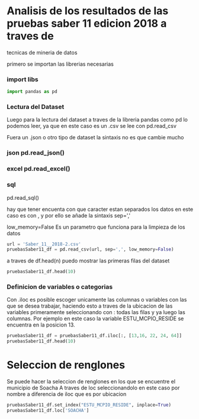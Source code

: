 # Analisis de los resultados de las pruebas saber 11 edicion 2018 a traves de
tecnicas de mineria de datos

primero se importan las librerias necesarias

### import libs

```python
import pandas as pd
```

### Lectura del Dataset

Luego para la lectura del dataset a traves de la libreria pandas como pd lo
podemos leer, ya que en este caso es un .csv se lee con pd.read_csv

Fuera un
.json o otro tipo de dataset la sintaxis no es que cambie mucho

### json       pd.read_json()
### excel      pd.read_excel()
### sql
pd.read_sql()

hay que tener encuenta con que caracter estan separados los datos en este caso
es con , y por ello se añade la sintaxis sep=','

low_memory=False    Es un parametro que funciona para la limpieza de los datos

```python
url = 'Saber_11__2018-2.csv'
pruebasSaber11_df = pd.read_csv(url, sep=',', low_memory=False)


```

a traves de df.head(n) puedo mostrar las primeras filas del dataset

```python
pruebasSaber11_df.head(10)
```

### Definicion de variables o categorias

Con .iloc es posible escoger unicamente las columnas o variables con las que se
desea trabajar, haciendo esto a traves de la ubicacion de las variables
primeramente seleccionando con : todas las filas y ya luego las columnas. Por
ejemplo en este caso la variable ESTU_MCPIO_RESIDE se encuentra en la posicion
13.

```python
pruebasSaber11_df = pruebasSaber11_df.iloc[:, [13,16, 22, 24, 64]]
pruebasSaber11_df.head(10)
```

# Seleccion de renglones

Se puede hacer la seleccion de renglones en los que se encuentre el municipio de
Soacha 
A traves de loc seleccionandolo en este caso por nombre a diferencia de
iloc que es por ubicacion



```python
pruebasSaber11_df.set_index("ESTU_MCPIO_RESIDE", inplace=True)
pruebasSaber11_df.loc['SOACHA']
```
